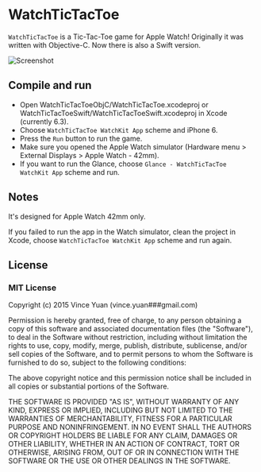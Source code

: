# WatchTicTacToe

`WatchTicTacToe` is a Tic-Tac-Toe game for Apple Watch! Originally it was written with Objective-C. Now there is also a Swift version.

![Screenshot](https://github.com/vinceyuan/WatchTicTacToe/raw/master/WatchTicTacToe.gif)

## Compile and run

- Open WatchTicTacToeObjC/WatchTicTacToe.xcodeproj or WatchTicTacToeSwift/WatchTicTacToeSwift.xcodeproj in Xcode (currently 6.3).
- Choose `WatchTicTacToe WatchKit App` scheme and iPhone 6.
- Press the `Run` button to run the game.
- Make sure you opened the Apple Watch simulator (Hardware menu > External Displays > Apple Watch - 42mm).
- If you want to run the Glance, choose `Glance - WatchTicTacToe WatchKit App` scheme and run.

## Notes

It's designed for Apple Watch 42mm only.

If you failed to run the app in the Watch simulator, clean the project in Xcode, choose `WatchTicTacToe WatchKit App` scheme and run again.

## License

### MIT License

Copyright (c) 2015 Vince Yuan (vince.yuan###gmail.com)

Permission is hereby granted, free of charge, to any person obtaining a copy
of this software and associated documentation files (the "Software"), to deal
in the Software without restriction, including without limitation the rights
to use, copy, modify, merge, publish, distribute, sublicense, and/or sell
copies of the Software, and to permit persons to whom the Software is
furnished to do so, subject to the following conditions:

The above copyright notice and this permission notice shall be included in
all copies or substantial portions of the Software.

THE SOFTWARE IS PROVIDED "AS IS", WITHOUT WARRANTY OF ANY KIND, EXPRESS OR
IMPLIED, INCLUDING BUT NOT LIMITED TO THE WARRANTIES OF MERCHANTABILITY,
FITNESS FOR A PARTICULAR PURPOSE AND NONINFRINGEMENT. IN NO EVENT SHALL THE
AUTHORS OR COPYRIGHT HOLDERS BE LIABLE FOR ANY CLAIM, DAMAGES OR OTHER
LIABILITY, WHETHER IN AN ACTION OF CONTRACT, TORT OR OTHERWISE, ARISING FROM,
OUT OF OR IN CONNECTION WITH THE SOFTWARE OR THE USE OR OTHER DEALINGS IN
THE SOFTWARE.